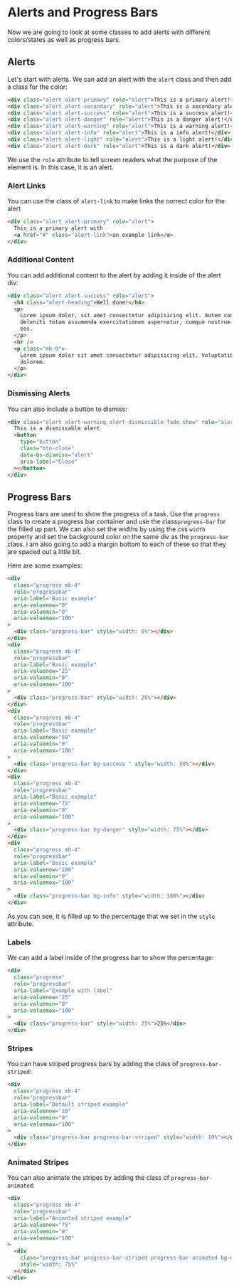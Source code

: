 # Alerts and Progress Bars

Now we are going to look at some classes to add alerts with different colors/states as well as progress bars.

## Alerts

Let's start with alerts. We can add an alert with the `alert` class and then add a class for the color:

```html
<div class="alert alert-primary" role="alert">This is a primary alert!</div>
<div class="alert alert-secondary" role="alert">This is a secondary alert!</div>
<div class="alert alert-success" role="alert">This is a success alert!</div>
<div class="alert alert-danger" role="alert">This is a danger alert!</div>
<div class="alert alert-warning" role="alert">This is a warning alert!</div>
<div class="alert alert-info" role="alert">This is a info alert!</div>
<div class="alert alert-light" role="alert">This is a light alert!</div>
<div class="alert alert-dark" role="alert">This is a dark alert!</div>
```

We use the `role` attribute to tell screen readers what the purpose of the element is. In this case, it is an alert.

### Alert Links

You can use the class of `alert-link` to make links the correct color for the alert

```html
<div class="alert alert-primary" role="alert">
  This is a primary alert with
  <a href="#" class="alert-link">an example link</a>
</div>
```

### Additional Content

You can add additional content to the alert by adding it inside of the alert div:

```html
<div class="alert alert-success" role="alert">
  <h4 class="alert-heading">Well done!</h4>
  <p>
    Lorem ipsum dolor, sit amet consectetur adipisicing elit. Autem consectetur
    deleniti totam assumenda exercitationem aspernatur, cumque nostrum iusto at
    eos.
  </p>
  <hr />
  <p class="mb-0">
    Lorem ipsum dolor sit amet consectetur adipisicing elit. Voluptatibus,
    dolorem.
  </p>
</div>
```

### Dismissing Alerts

You can also include a button to dismiss:

```html
<div class="alert alert-warning alert-dismissible fade show" role="alert">
  This is a dismissable alert
  <button
    type="button"
    class="btn-close"
    data-bs-dismiss="alert"
    aria-label="Close"
  ></button>
</div>
```

## Progress Bars

Progress bars are used to show the progress of a task. Use the `progress` class to create a progress bar container and use the class`progress-bar` for the filled up part. We can also set the widths by using the css `width` property and set the background color on the same div as the `progress-bar` class. i am also going to add a margin bottom to each of these so that they are spaced out a little bit.

Here are some examples:

```html
<div
  class="progress mb-4"
  role="progressbar"
  aria-label="Basic example"
  aria-valuenow="0"
  aria-valuemin="0"
  aria-valuemax="100"
>
  <div class="progress-bar" style="width: 0%"></div>
</div>
<div
  class="progress mb-4"
  role="progressbar"
  aria-label="Basic example"
  aria-valuenow="25"
  aria-valuemin="0"
  aria-valuemax="100"
>
  <div class="progress-bar" style="width: 25%"></div>
</div>
<div
  class="progress mb-4"
  role="progressbar"
  aria-label="Basic example"
  aria-valuenow="50"
  aria-valuemin="0"
  aria-valuemax="100"
>
  <div class="progress-bar bg-success " style="width: 50%"></div>
</div>
<div
  class="progress mb-4"
  role="progressbar"
  aria-label="Basic example"
  aria-valuenow="75"
  aria-valuemin="0"
  aria-valuemax="100"
>
  <div class="progress-bar bg-danger" style="width: 75%"></div>
</div>
<div
  class="progress mb-4"
  role="progressbar"
  aria-label="Basic example"
  aria-valuenow="100"
  aria-valuemin="0"
  aria-valuemax="100"
>
  <div class="progress-bar bg-info" style="width: 100%"></div>
</div>
```

As you can see, it is filled up to the percentage that we set in the `style` attribute.

### Labels

We can add a label inside of the progress bar to show the percentage:

```html
<div
  class="progress"
  role="progressbar"
  aria-label="Example with label"
  aria-valuenow="25"
  aria-valuemin="0"
  aria-valuemax="100"
>
  <div class="progress-bar" style="width: 25%">25%</div>
</div>
```

### Stripes

You can have striped progress bars by adding the class of `progress-bar-striped`:

```html
<div
  class="progress mb-4"
  role="progressbar"
  aria-label="Default striped example"
  aria-valuenow="10"
  aria-valuemin="0"
  aria-valuemax="100"
>
  <div class="progress-bar progress-bar-striped" style="width: 10%"></div>
</div>
```

### Animated Stripes

You can also animate the stripes by adding the class of `progress-bar-animated`:

```html
<div
  class="progress mb-4"
  role="progressbar"
  aria-label="Animated striped example"
  aria-valuenow="75"
  aria-valuemin="0"
  aria-valuemax="100"
>
  <div
    class="progress-bar progress-bar-striped progress-bar-animated bg-danger"
    style="width: 75%"
  ></div>
</div>
```
